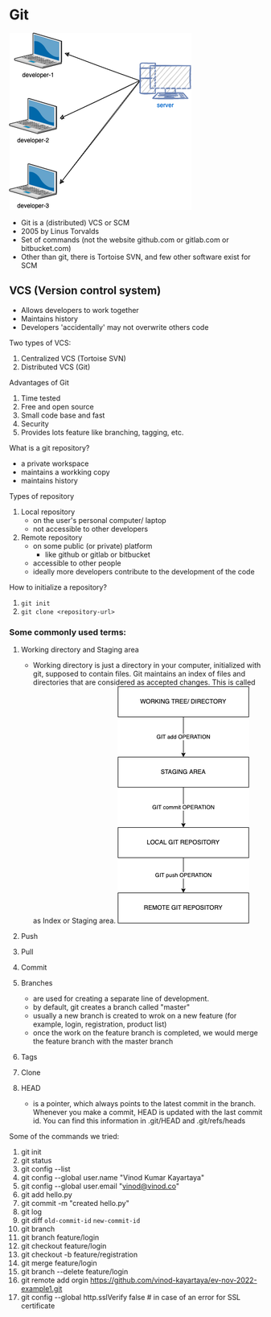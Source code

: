 # Git

![](./images/concepts.dio.png)

-   Git is a (distributed) VCS or SCM
-   2005 by Linus Torvalds
-   Set of commands (not the website github.com or gitlab.com or bitbucket.com)
-   Other than git, there is Tortoise SVN, and few other software exist for SCM

## VCS (Version control system)

-   Allows developers to work together
-   Maintains history
-   Developers 'accidentally' may not overwrite others code

Two types of VCS:

1. Centralized VCS (Tortoise SVN)
1. Distributed VCS (Git)

Advantages of Git

1. Time tested
1. Free and open source
1. Small code base and fast
1. Security
1. Provides lots feature like branching, tagging, etc.

What is a git repository?

-   a private workspace
-   maintains a workking copy
-   maintains history

Types of repository

1. Local repository
    - on the user's personal computer/ laptop
    - not accessible to other developers
1. Remote repository
    - on some public (or private) platform
        - like github or gitlab or bitbucket
    - accessible to other people
    - ideally more developers contribute to the development of the code

How to initialize a repository?

1. `git init`
1. `git clone <repository-url>`

### Some commonly used terms:

1. Working directory and Staging area

    - Working directory is just a directory in your computer, initialized with git, supposed to contain files. Git maintains an index of files and directories that are considered as accepted changes. This is called as Index or Staging area.
      ![](./images/working-staging-area.dio.png)

1. Push
1. Pull
1. Commit
1. Branches
    - are used for creating a separate line of development.
    - by default, git creates a branch called "master"
    - usually a new branch is created to wrok on a new feature (for example, login, registration, product list)
    - once the work on the feature branch is completed, we would merge the feature branch with the master branch
1. Tags
1. Clone
1. HEAD
    - is a pointer, which always points to the latest commit in the branch. Whenever you make a commit, HEAD is updated with the last commit id. You can find this information in .git/HEAD and .git/refs/heads

Some of the commands we tried:

1. git init
1. git status
1. git config --list
1. git config --global user.name "Vinod Kumar Kayartaya"
1. git config --global user.email "vinod@vinod.co"
1. git add hello.py
1. git commit -m "created hello.py"
1. git log
1. git diff `old-commit-id` `new-commit-id`
1. git branch
1. git branch feature/login
1. git checkout feature/login
1. git checkout -b feature/registration
1. git merge feature/login
1. git branch --delete feature/login
1. git remote add orgin https://github.com/vinod-kayartaya/ev-nov-2022-example1.git
1. git config --global http.sslVerify false # in case of an error for SSL certificate